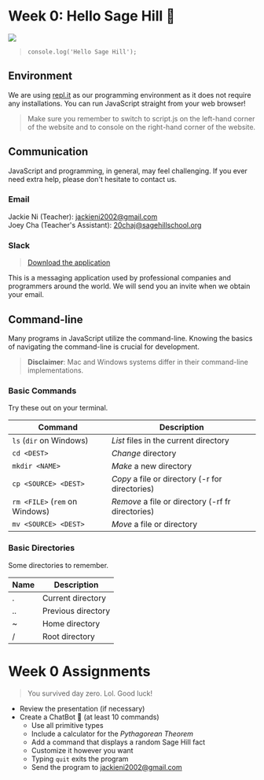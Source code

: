 # Week 0: Hello Sage Hill :wave:

![](https://s3-us-west-2.amazonaws.com/givecampus/uploads/school/SageHillSchool/A02_SageHillSchool_Logo.png)

> `console.log('Hello Sage Hill');`

## Environment

We are using [repl.it][0] as our programming environment as it does not require any installations. You can run JavaScript straight from your web browser!

> Make sure you remember to switch to script.js on the left-hand corner of the website and to console on the right-hand corner of the website.

[0]: https://repl.it/languages/html

## Communication

JavaScript and programming, in general, may feel challenging. If you ever need extra help, please don't hesitate to contact us.

### Email

Jackie Ni (Teacher): jackieni2002@gmail.com
<br />
Joey Cha (Teacher's Assistant): 20chaj@sagehillschool.org

### Slack

> [Download the application](https://slack.com/get)

This is a messaging application used by professional companies and programmers around the world. We will send you an invite when we obtain your email.

## Command-line

Many programs in JavaScript utilize the command-line. Knowing the basics of navigating the command-line is crucial for development.

> **Disclaimer**: Mac and Windows systems differ in their command-line implementations.

### Basic Commands

Try these out on your terminal.

| Command                        | Description                                       |
| ------------------------------ | ------------------------------------------------- |
| `ls` (`dir` on Windows)        | _List_ files in the current directory             |
| `cd <DEST>`                    | _Change_ directory                                |
| `mkdir <NAME>`                 | _Make_ a new directory                            |
| `cp <SOURCE> <DEST>`           | _Copy_ a file or directory (-r for directories)   |
| `rm <FILE>` (`rem` on Windows) | _Remove_ a file or directory (-rf fr directories) |
| `mv <SOURCE> <DEST>`           | _Move_ a file or directory                        |

### Basic Directories

Some directories to remember.

| Name | Description        |
| ---- | ------------------ |
| .    | Current directory  |
| ..   | Previous directory |
| ~    | Home directory     |
| /    | Root directory     |

# Week 0 Assignments

> You survived day zero. Lol. Good luck!

- Review the presentation (if necessary)
- Create a ChatBot :robot: (at least 10 commands)
  - Use all primitive types
  - Include a calculator for the _Pythagorean Theorem_
  - Add a command that displays a random Sage Hill fact
  - Customize it however you want
  - Typing `quit` exits the program
  - Send the program to jackieni2002@gmail.com
